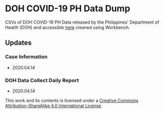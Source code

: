 # DOH COVID-19 PH Data Dump

CSVs of DOH COVID-19 PH Data released by the Philippines' Department of Health (DOH) and accessible [here](https://docs.google.com/spreadsheets/d/1BLbrvgjkBWxr9g73xX9DLOqmbmuYyKc-_b8jIxCX1uo/htmlview#) cleaned using Workbench.


## Updates

### Case Information
 * 2020.04.14

### DOH Data Collect Daily Report
 * 2020.04.14

This work and its contents is licensed under a <a rel="license" href="http://creativecommons.org/licenses/by-sa/4.0/">Creative Commons Attribution-ShareAlike 4.0 International License</a>.<br>


